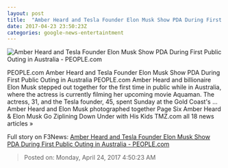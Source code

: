 ```yaml
---
layout: post
title:  "Amber Heard and Tesla Founder Elon Musk Show PDA During First Public Outing in Australia - PEOPLE.com"
date: 2017-04-23 23:50:23Z
categories: google-news-entertaintment
---
```


![Amber Heard and Tesla Founder Elon Musk Show PDA During First Public Outing in Australia - PEOPLE.com](http://i0.wp.com/peopledotcom.files.wordpress.com/2017/04/amber-heard3.jpg?crop=0px%2C30px%2C1500px%2C1126px&resize=660%2C495&ssl=1)

PEOPLE.com Amber Heard and Tesla Founder Elon Musk Show PDA During First Public Outing in Australia PEOPLE.com Amber Heard and billionaire Elon Musk stepped out together for the first time in public while in Australia, where the actress is currently filming her upcoming movie Aquaman. The actress, 31, and the Tesla founder, 45, spent Sunday at the Gold Coast's ... Amber Heard and Elon Musk photographed together Page Six Amber Heard & Elon Musk Go Ziplining Down Under with His Kids TMZ.com all 18 news articles »


Full story on F3News: [Amber Heard and Tesla Founder Elon Musk Show PDA During First Public Outing in Australia - PEOPLE.com](http://www.f3nws.com/n/XsdnjG)

> Posted on: Monday, April 24, 2017 4:50:23 AM

